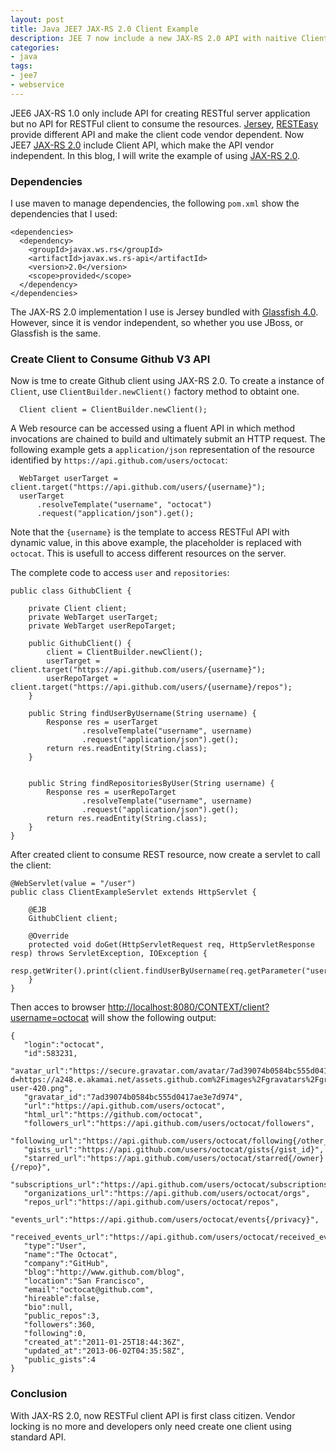 ```yaml
---
layout: post
title: Java JEE7 JAX-RS 2.0 Client Example
description: JEE 7 now include a new JAX-RS 2.0 API with naitive Client API. Follow this blog to know how to use JAX-RS 2.0 Client API.
categories:
- java
tags:
- jee7
- webservice
---
```


JEE6 JAX-RS 1.0 only include API for creating RESTful server application but no API for RESTFul client to consume the resources. [Jersey][Jersey], [RESTEasy][RESTEasy] provide different API and make the client code vendor dependent. Now JEE7 [JAX-RS 2.0][jax-rs] include Client API, which make the API vendor independent. In this blog, I will write the example of using [JAX-RS 2.0][jax-rs].

<!--more-->

### Dependencies

I use maven to manage dependencies, the following `pom.xml` show the dependencies that I used:

~~~
<dependencies>
  <dependency>
    <groupId>javax.ws.rs</groupId>
    <artifactId>javax.ws.rs-api</artifactId>
    <version>2.0</version>
    <scope>provided</scope>
  </dependency>
</dependencies>
~~~

The JAX-RS  2.0 implementation I use is Jersey bundled with [Glassfish 4.0][glassfish]. However, since it is vendor independent, so whether you use JBoss, or Glassfish is the same.

### Create Client to Consume Github V3 API

Now is tme to create Github client using JAX-RS 2.0. To create a instance of `Client`, use `ClientBuilder.newClient()` factory method to obtaint one. 

~~~
  Client client = ClientBuilder.newClient();
~~~

A Web resource can be accessed using a fluent API in which method invocations are chained to build and ultimately submit an HTTP request. The following example gets a `application/json` representation of the
resource identified by `https://api.github.com/users/octocat`:

~~~
  WebTarget userTarget = client.target("https://api.github.com/users/{username}");
  userTarget
      .resolveTemplate("username", "octocat")
      .request("application/json").get();
~~~

Note that the `{username}` is the template to access RESTFul API with dynamic value, in this above example, the placeholder is replaced with `octocat`. This is usefull to access different resources on the server.

The complete code to access `user` and `repositories`:

~~~
public class GithubClient {
    
    private Client client;
    private WebTarget userTarget;
    private WebTarget userRepoTarget;

    public GithubClient() {
        client = ClientBuilder.newClient();
        userTarget = client.target("https://api.github.com/users/{username}");
        userRepoTarget = client.target("https://api.github.com/users/{username}/repos");
    }
    
    public String findUserByUsername(String username) {
        Response res = userTarget
                .resolveTemplate("username", username)
                .request("application/json").get();
        return res.readEntity(String.class);
    }
    
    
    public String findRepositoriesByUser(String username) {
        Response res = userRepoTarget
                .resolveTemplate("username", username)
                .request("application/json").get();
        return res.readEntity(String.class);
    }
}
~~~

After created client to consume REST resource, now create a servlet to call the client:

~~~
@WebServlet(value = "/user")
public class ClientExampleServlet extends HttpServlet {
    
    @EJB
    GithubClient client;

    @Override
    protected void doGet(HttpServletRequest req, HttpServletResponse resp) throws ServletException, IOException {
        resp.getWriter().print(client.findUserByUsername(req.getParameter("username")));
    }
}
~~~

Then acces to browser [http://localhost:8080/CONTEXT/client?username=octocat][localhost] will show the following output:

~~~
{
   "login":"octocat",
   "id":583231,
   "avatar_url":"https://secure.gravatar.com/avatar/7ad39074b0584bc555d0417ae3e7d974?d=https://a248.e.akamai.net/assets.github.com%2Fimages%2Fgravatars%2Fgravatar-user-420.png",
   "gravatar_id":"7ad39074b0584bc555d0417ae3e7d974",
   "url":"https://api.github.com/users/octocat",
   "html_url":"https://github.com/octocat",
   "followers_url":"https://api.github.com/users/octocat/followers",
   "following_url":"https://api.github.com/users/octocat/following{/other_user}",
   "gists_url":"https://api.github.com/users/octocat/gists{/gist_id}",
   "starred_url":"https://api.github.com/users/octocat/starred{/owner}{/repo}",
   "subscriptions_url":"https://api.github.com/users/octocat/subscriptions",
   "organizations_url":"https://api.github.com/users/octocat/orgs",
   "repos_url":"https://api.github.com/users/octocat/repos",
   "events_url":"https://api.github.com/users/octocat/events{/privacy}",
   "received_events_url":"https://api.github.com/users/octocat/received_events",
   "type":"User",
   "name":"The Octocat",
   "company":"GitHub",
   "blog":"http://www.github.com/blog",
   "location":"San Francisco",
   "email":"octocat@github.com",
   "hireable":false,
   "bio":null,
   "public_repos":3,
   "followers":360,
   "following":0,
   "created_at":"2011-01-25T18:44:36Z",
   "updated_at":"2013-06-02T04:35:58Z",
   "public_gists":4
}
~~~


### Conclusion

With JAX-RS 2.0, now RESTFul client API is first class citizen. Vendor locking is no more and developers only need create one client using standard API.

[glassfish]: http://glassfish.java.net
[RESTEasy]: http://www.jboss.org/resteasy
[Jersey]: http://jersey.java.net
[jax-rs]: http://jcp.org/en/jsr/detail?id=339
[localhost]: http://localhost:8080/CONTEXT/client?username=octocat
